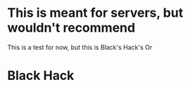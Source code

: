 # This is meant for servers, but wouldn't recommend
This is a test for now, but this is Black's Hack's
Or
# Black Hack

